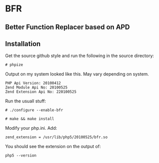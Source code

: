 # BFR #

## Better Function Replacer based on APD ##

## Installation

Get the source github style and run the following in the source directory:
```
# phpize
```

Output on my system looked like this. May vary depending on system.
```
PHP Api Version: 20100412
Zend Module Api No: 20100525
Zend Extension Api No: 220100525
```

Run the usuall stuff:
```
# ./configure --enable-bfr
```
```
# make && make install
```

Modify your php.ini. Add:
```
zend_extension = /usr/lib/php5/20100525/bfr.so
```

You should see the extension on the output of:
```
php5 --version
```